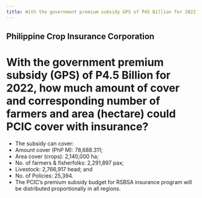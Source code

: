 ```yaml
---
title: With the government premium subsidy GPS of P45 Billion for 2022 how much amount of cover and corresponding number of farmers and area hectare could PCIC cover with insurance
---
```


## Philippine Crop Insurance Corporation

# With the government premium subsidy (GPS) of P4.5 Billion for 2022, how much amount of cover and corresponding number of farmers and area (hectare) could PCIC cover with insurance?


 - The subsidy can cover: 
 - Amount cover (PhP M): 78,688.311;
 - Area cover (crops): 2,140,000 ha;
 - No. of farmers & fisherfolks: 2,291,897 pax;
 - Livestock: 2,766,917 head; and
 - No. of Policies: 25,394.
 - The PCIC’s premium subsidy budget for RSBSA insurance program will be distributed proportionally in all regions.

